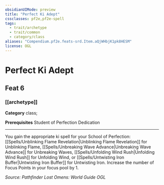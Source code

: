 ```yaml
---
obsidianUIMode: preview
title: "Perfect Ki Adept"
cssclasses: pf2e,pf2e-spell
tags:
  - trait/archetype
  - trait/common
  - category/class
aliases: "Compendium.pf2e.feats-srd.Item.aQjWHbjK1pk8HESM"
license: OGL
---
```

# Perfect Ki Adept
## Feat 6
### [[archetype]]

**Category** class; 



**Prerequisites** Student of Perfection Dedication
* * *
You gain the appropriate ki spell for your School of Perfection: [[Spells/Unblinking Flame Revelation|Unblinking Flame Revelation]] for Unblinking Flame, [[Spells/Unbreaking Wave Advance|Unbreaking Wave Advance]] for Unbreaking Waves, [[Spells/Unfolding Wind Rush|Unfolding Wind Rush]] for Unfolding Wind, or [[Spells/Untwisting Iron Buffer|Untwisting Iron Buffer]] for Untwisting Iron. Increase the number of Focus Points in your focus pool by 1.

*Source: Pathfinder Lost Omens: World Guide*
*OGL*